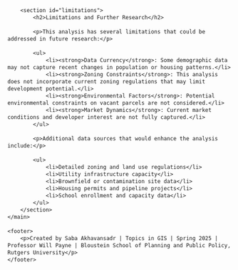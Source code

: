 <!DOCTYPE html>
<html lang="en">
<head>
    <meta charset="UTF-8">
    <meta name="viewport" content="width=device-width, initial-scale=1.0">
    <title>Comprehensive Affordable Housing Development Feasibility Analysis - Clifton, NJ</title>
    <script>
    // Remove unwanted hashtags from URL
    if (window.location.hash) {
        history.replaceState 
            ? window.history.replaceState(null, null, window.location.href.split('#')[0])
            : window.location.hash = '';
    }
    
    // Prevent automatic adding of hash to URL when clicking on headings
    document.addEventListener('DOMContentLoaded', function() {
        // Find all heading elements
        const headings = document.querySelectorAll('h1, h2, h3, h4, h5, h6');
        
        // For each heading
        headings.forEach(function(heading) {
            // Remove any existing links within the heading
            const links = heading.querySelectorAll('a');
            links.forEach(function(link) {
                // Replace the link with its inner content
                link.outerHTML = link.innerHTML;
            });
            
            // Prevent click events from adding hashtags
            heading.addEventListener('click', function(e) {
                e.preventDefault();
                return false;
            });
        });
    });
    </script>
    <style>
        /* Remove anchor links/clip icons from headings */
        .header-link, 
        h1 a, h2 a, h3 a, h4 a, h5 a, h6 a,
        h1 svg, h2 svg, h3 svg, h4 svg, h5 svg, h6 svg {
            display: none !important;
            visibility: hidden !important;
        }
        
        /* Main styles */
        * {
            box-sizing: border-box;
            margin: 0;
            padding: 0;
        }

        body {
            font-family: 'Segoe UI', Tahoma, Geneva, Verdana, sans-serif;
            line-height: 1.6;
            color: #333;
            max-width: 1200px;
            margin: 0 auto;
            padding: 20px;
            background-color: #f9f9f9;
        }
        
        .location-map {
            margin: 30px 0;
            text-align: center;
        }
        
        .location-map img {
            max-width: 70%;
            height: auto;
            margin: 0 auto;
            display: block;
            border: 1px solid #ddd;
            border-radius: 4px;
            box-shadow: 0 2px 4px rgba(0,0,0,0.1);
        }

        header {
            text-align: center;
            margin-bottom: 40px;
            padding: 30px 20px;
            background-color: #2c3e50;
            color: white;
            border-radius: 8px;
            box-shadow: 0 4px 6px rgba(0,0,0,0.1);
        }

        h1, h2, h3 {
            margin-bottom: 15px;
            color: #2c3e50;
        }

        header h1, header h2 {
            color: white;
        }

        section {
            margin-bottom: 40px;
            background-color: white;
            padding: 25px;
            border-radius: 8px;
            box-shadow: 0 2px 4px rgba(0,0,0,0.1);
        }

        .finding {
            margin-bottom: 30px;
        }

        img {
            max-width: 100%;
            height: auto;
            margin: 20px 0;
            border: 1px solid #ddd;
            border-radius: 4px;
            display: block;
        }

        table {
            width: 100%;
            border-collapse: collapse;
            margin: 20px 0;
            font-size: 0.9em;
        }

        table, th, td {
            border: 1px solid #ddd;
        }

        th, td {
            padding: 12px;
            text-align: left;
        }

        th {
            background-color: #f2f2f2;
            font-weight: bold;
        }

        tr:nth-child(even) {
            background-color: #f9f9f9;
        }

        footer {
            text-align: center;
            margin-top: 50px;
            padding: 20px;
            color: #777;
            border-top: 1px solid #ddd;
        }

        .highlight-box {
            background-color: #e8f4f8;
            padding: 15px;
            border-left: 4px solid #3498db;
            margin: 20px 0;
        }

        .conclusion-item {
            margin-bottom: 15px;
            padding-left: 20px;
            position: relative;
        }

        .conclusion-item:before {
            content: "•";
            position: absolute;
            left: 0;
            color: #3498db;
            font-weight: bold;
        }

        @media (max-width: 768px) {
            body {
                padding: 10px;
            }
            
            header, section {
                padding: 15px;
            }
            
            table {
                font-size: 0.8em;
            }
            
            th, td {
                padding: 8px;
            }
        }
    </style>
</head>
<body>
    <header>
        <h1>Affordable Housing Development Feasibility Analysis</h1>
        <h2>Clifton, New Jersey</h2>
    </header>
    
    <main>
        <section id="introduction">
            <h2>Introduction</h2>
            <p>This project analyzes the potential for affordable housing development in Clifton, New Jersey through GIS-based spatial analysis. Using demographic, economic, and land use data, this study identifies priority areas for affordable housing development based on socioeconomic need, transit accessibility, and vacant land availability.</p>
            
            <div class="location-map">
                <h3>Study Area: Clifton, New Jersey</h3>
                <img src="images/NJ_Clifton.jpg" alt="Map showing the location of Clifton in New Jersey">
            </div>
        </section>

        <section id="key-findings">
            <h2>Key Findings</h2>
            
            <div class="finding">
                <h3>Land Use Distribution and Tax Revenue</h3>
                <p>The analysis of Clifton's land use reveals that residential properties dominate the landscape, covering 52.57% of the city's total land area, while generating approximately $222 million in annual tax revenue.</p>
                <img src="images/Property Class.jpg" alt="Categorical Map of Clifton Parcels by Property Class">
                
                <table>
                    <thead>
                        <tr>
                            <th>Property Class</th>
                            <th>Property Type</th>
                            <th>Land Area (Acres)</th>
                            <th>Percentage of Total</th>
                            <th>Annual Tax Revenue</th>
                            <th>Avg Tax per Sq. Ft.</th>
                        </tr>
                    </thead>
                    <tbody>
                        <tr>
                            <td>1</td>
                            <td>Vacant Land</td>
                            <td>139.3</td>
                            <td>2.66%</td>
                            <td>$2,147,974.02</td>
                            <td>$0.35</td>
                        </tr>
                        <tr>
                            <td>15A</td>
                            <td>Public School Property</td>
                            <td>129.3</td>
                            <td>2.47%</td>
                            <td>$0</td>
                            <td>$0.00</td>
                        </tr>
                        <tr>
                            <td>15B</td>
                            <td>Other School Property</td>
                            <td>22.3</td>
                            <td>0.43%</td>
                            <td>$8,661.17</td>
                            <td>$0.01</td>
                        </tr>
                        <tr>
                            <td>15C</td>
                            <td>Public Property</td>
                            <td>315.3</td>
                            <td>6.01%</td>
                            <td>$19,467.84</td>
                            <td>$0.00</td>
                        </tr>
                        <tr>
                            <td>15D</td>
                            <td>Religious & Charitable Property</td>
                            <td>95.8</td>
                            <td>1.83%</td>
                            <td>$13,471.05</td>
                            <td>$0.00</td>
                        </tr>
                        <tr>
                            <td>15E</td>
                            <td>Cemeteries and Graveyards</td>
                            <td>189.9</td>
                            <td>3.62%</td>
                            <td>$0</td>
                            <td>$0.00</td>
                        </tr>
                        <tr>
                            <td>15F</td>
                            <td>Other Exempt properties</td>
                            <td>36.3</td>
                            <td>0.69%</td>
                            <td>$188,779.06</td>
                            <td>$0.12</td>
                        </tr>
                        <tr>
                            <td>2</td>
                            <td>Residential</td>
                            <td>2,755.9</td>
                            <td>52.57%</td>
                            <td>$222,104,426.30</td>
                            <td>$1.85</td>
                        </tr>
                        <tr>
                            <td>3A</td>
                            <td>Farms</td>
                            <td>14.4</td>
                            <td>0.28%</td>
                            <td>$17,295.09</td>
                            <td>$0.03</td>
                        </tr>
                        <tr>
                            <td>4A</td>
                            <td>Commercial</td>
                            <td>651.9</td>
                            <td>12.43%</td>
                            <td>$45,114,041.48</td>
                            <td>$1.59</td>
                        </tr>
                        <tr>
                            <td>4B</td>
                            <td>Industrial</td>
                            <td>668.0</td>
                            <td>12.74%</td>
                            <td>$31,322,155.54</td>
                            <td>$1.08</td>
                        </tr>
                        <tr>
                            <td>4C</td>
                            <td>Apartments</td>
                            <td>131.9</td>
                            <td>2.52%</td>
                            <td>$8,205,775.71</td>
                            <td>$1.43</td>
                        </tr>
                        <tr>
                            <td>5A</td>
                            <td>Class I Railroad Property</td>
                            <td>85.7</td>
                            <td>1.63%</td>
                            <td>$0</td>
                            <td>$0.00</td>
                        </tr>
                        <tr>
                            <td>5B</td>
                            <td>Class II Railroad Property</td>
                            <td>6.7</td>
                            <td>0.13%</td>
                            <td>$0</td>
                            <td>$0.00</td>
                        </tr>
                        <tr>
                            <td><strong>Total</strong></td>
                            <td></td>
                            <td><strong>5,242.7</strong></td>
                            <td><strong>100.0%</strong></td>
                            <td><strong>$309,142,047</strong></td>
                            <td></td>
                        </tr>
                    </tbody>
                </table>

                <div class="highlight-box">
                    <h4>Potential Additional Tax Revenue from Vacant Land Development:</h4>
                    <ul>
                        <li>If developed as Residential: $11,227,129.22</li>
                        <li>If developed as Commercial: $45,114,030.53</li>
                        <li>If developed as Industrial: $31,322,147.39</li>
                        <li>If developed as Apartments: $8,205,776.84</li>
                    </ul>
                </div>
            </div>
            
            <div class="finding">
                <h3>Socioeconomic and Housing Analysis</h3>
                <p>The following maps provide a comprehensive view of Clifton's socioeconomic patterns and housing characteristics, revealing important spatial relationships that inform affordable housing needs.</p>
                
                <style>
                    .map-grid {
                        display: grid;
                        grid-template-columns: 1fr 1fr;
                        grid-gap: 20px;
                        margin: 30px 0;
                    }
                    
                    .map-item {
                        display: flex;
                        flex-direction: column;
                    }
                    
                    .map-item img {
                        width: 100%;
                        height: auto;
                        object-fit: contain;
                    }
                    
                    .map-caption {
                        text-align: center;
                        font-weight: bold;
                        margin-top: 10px;
                    }
                    
                    @media (max-width: 768px) {
                        .map-grid {
                            grid-template-columns: 1fr;
                        }
                    }
                </style>
                
                <div class="map-grid">
                    <div class="map-item">
                        <img src="images/Race.jpg" alt="Racial and Ethnic Composition in Clifton, NJ">
                        <div class="map-caption">Racial and Ethnic Composition</div>
                    </div>
                    <div class="map-item">
                        <img src="images/Rent Burden.jpg" alt="Percent of Renter Households with Housing Cost Burden">
                        <div class="map-caption">Rent Burden Distribution</div>
                    </div>
                    <div class="map-item">
                        <img src="images/Income Distribution.jpg" alt="Income Distribution in Clifton, NJ">
                        <div class="map-caption">Income Distribution</div>
                    </div>
                    <div class="map-item">
                        <img src="images/Housing Occupancy.jpg" alt="Housing Occupancy and Vacancy Patterns">
                        <div class="map-caption">Housing Occupancy Patterns</div>
                    </div>
                    <div class="map-item" style="grid-column: span 2;">
                        <img src="images/Median Household Income.jpg" alt="Median Household Income in Clifton, NJ">
                        <div class="map-caption">Median Household Income</div>
                    </div>
                </div>
                
                <p>The maps reveal several key patterns:</p>
                <ul>
                    <li><strong>Housing Occupancy Patterns:</strong> Owner-occupied units (shown in teal) dominate the western portions of the city, while renter-occupied units (shown in peach) are concentrated in the eastern and central areas.</li>
                    <li><strong>Income Distribution:</strong> Significant income disparities exist across Clifton, with median household incomes ranging from over $119,300 in the western neighborhoods to less than $37,800 in the northeastern section.</li>
                    <li><strong>Housing Cost Burden:</strong> A substantial proportion of Clifton's renters experience housing cost burden, with several census tracts showing that over 66% of renter households spend 30% or more of their income on housing costs.</li>
                    <li><strong>Racial and Ethnic Patterns:</strong> Clifton's eastern neighborhoods show higher concentrations of Hispanic or Latino populations, correlating with areas of higher housing cost burden.</li>
                </ul>
            </div>
        </section>

        <section id="vacant-land-analysis">
            <h2>Vacant Land Analysis</h2>

            <div class="finding">
                <h3>Spatial Distribution of Vacant Parcels</h3>
                <p>Vacant parcels in Clifton are not randomly distributed but show distinct clustering patterns along major transportation corridors and in areas with lower land values. The choropleth map below shows the land value per square foot across Clifton, with vacant parcels highlighted in magenta.</p>
                <img src="images/Land Value.jpg" alt="Choropleth Map of Clifton Parcels by Land Value per Sq. Ft">
            </div>

            <div class="finding">
                <h3>Transit Accessibility</h3>
                <p>The analysis of transit accessibility was conducted using ESRI's Network Analyst tool to evaluate pedestrian connectivity to public transportation. Service areas were calculated to precisely delineate zones within a 0.25-mile walking distance of bus stops and a 1.0-mile walking distance of train stations, accounting for the actual street network rather than simple Euclidean distance. This methodology provides a more accurate representation of transit accessibility that reflects real-world pedestrian movement patterns.</p>
                <img src="images/Transit_Accessibility.jpg" alt="Map of Clifton Vacant Parcels by Transit Accessibility">
                
                <h3>Spatial Clustering of Public Transit</h3>
                <p>To further understand the spatial distribution of public transit in Clifton, Optimized Hot Spot Analysis was performed. This geostatistical method identifies statistically significant spatial clusters of high values (hot spots) and low values (cold spots) using the Getis-Ord Gi* statistic. The analysis reveals three distinct hot spot clusters of transit service concentration within Clifton, with the most intense clustering (99% confidence) appearing in the northeastern section of the city. These high-confidence hot spots represent areas where transit accessibility is significantly higher than would be expected by random chance, indicating strategic opportunities for transit-oriented affordable housing development.</p>
                <img src="images/Clifton OHSA.jpg" alt="Spatial Clustering of Public Transit Concentration in Clifton">
                
                <p>The hot spot analysis reinforces the transit accessibility findings by quantitatively identifying areas where multiple transit routes converge, creating nodes of exceptional connectivity. The northeastern cluster, in particular, corresponds with areas of higher housing need scores, creating an ideal intersection of transit access and affordable housing demand. These statistically significant clusters should be prioritized when considering locations for transit-oriented affordable housing development.</p>
            </div>
        </section>

        <section id="need-score">
            <h2>Affordable Housing Development Opportunities</h2>

            <div class="finding">
                <h3>Need Score Methodology</h3>
                <p>To identify priority areas for affordable housing development, a composite "Need Score" was created by normalizing and combining four key indicators:</p>
                
                <ol>
                    <li><strong>Rent Burden</strong>: Percentage of renter households spending 30% or more of income on rent</li>
                    <li><strong>Owner Burden</strong>: Percentage of owner households spending 30% or more on housing costs</li>
                    <li><strong>Low-Income Population</strong>: Percentage of households with annual income below $75,000</li>
                    <li><strong>Demographic Composition</strong>: Percentage of people of color</li>
                </ol>
                
                <p>Each indicator was normalized using min-max scaling to create a 0-1 scale:</p>
                <pre>Normalized_Value = (Raw_Value - Minimum_Value) / (Maximum_Value - Minimum_Value)</pre>
                
                <p>The Need Score was calculated as the average of the four normalized indicators:</p>
                <pre>Need_Score = (Norm_RentBurden + Norm_OwnerBurden + Norm_LowIncome + Norm_POC) / 4</pre>
            </div>

            <div class="finding">
                <h3>Priority Areas for Development</h3>
                <p>The combined analysis of Need Score and vacant parcel distribution identifies several high-priority areas for affordable housing development, particularly in the eastern and central portions of Clifton. In our site selection methodology, we prioritized municipally-owned vacant parcels to streamline development by avoiding potential condemnation proceedings and associated legal complexities. The analysis identified only two municipal vacant parcels within the study area.</p>
                
                <img src="images/Vacant_Parcels_Need_Score.jpg" alt="Target Areas for Affordable Housing Development">
            </div>

            <div class="finding">
                <h3>Where to Build Next? Multi-Criteria Evaluation of Housing Development</h3>
                <p>By overlaying transit accessibility with municipal vacant parcels and Need Score, the analysis identifies specific opportunities for transit-oriented affordable housing development. The parcel located in the north-central region emerging as the optimal development site, based on multiple criteria:</p>
    
                <ul>
                    <li>Strategic location within a census tract exhibiting high affordable housing need scores</li>
                    <li>Exceptional transit connectivity with proximity to multiple bus stops, enhancing accessibility for transit-dependent residents</li>
                    <li>Potential for integration with existing community infrastructure and services</li>
                </ul>
                
                <img src="images/Transit_Oriented.jpg" alt="Identifying Transit-Oriented Affordable Housing Opportunities">
            </div>
        </section>


<section id="vacant-site-analysis">
    <h2>Historical Analysis of Clifton Railroad Corporation Site (1995-2024)</h2>
    
    <div class="finding">
        <h3>Introduction</h3>
        <p>This analysis examines the historical transformation of the Clifton Railroad Corporation site in Clifton, New Jersey, through a chronological study of satellite imagery spanning nearly three decades. The site, encompassing 3.076 acres of land, represents a significant opportunity for affordable housing development due to its location, moderate size, and evolving usage patterns over time.</p>
    </div>

    <div class="finding">
        <h3>Past: Active Industrial Operations (1995)</h3>
        <img src="images/site-1995.jpg" alt="Clifton Railroad Corporation site in 1995" class="full-width-image">
        <p>The 1995 black and white satellite image reveals an actively functioning industrial site characteristic of mid-to-late 20th century rail operations in northern New Jersey. Key features visible in this earliest image include:</p>
        
        <ul>
            <li>Multiple large warehouse structures with distinctive long, rectangular footprints</li>
            <li>Extensive paved areas used for vehicle and material storage</li>
            <li>Clear signs of industrial activity throughout the property</li>
            <li>A well-defined operational footprint extending across the full parcel</li>
            <li>Adjacent residential neighborhoods with clear boundaries from the industrial zone</li>
        </ul>
        
        <p>During this period, Clifton's industrial corridor, which includes this site, played an important role in the regional economy. The railroad infrastructure facilitated the movement of goods and materials, supporting manufacturing and distribution activities throughout Passaic County.</p>
    </div>
    
    <div class="finding">
        <h3>Transition Period: Early Signs of Change (2010)</h3>
        <img src="images/site-2010.jpg" alt="Clifton Railroad Corporation site in 2010" class="full-width-image">
        <p>By 2010, the color satellite imagery shows notable changes to the site, marking the beginning of a transition in its usage patterns:</p>
        
        <ul>
            <li>Warehouse structures remain intact, maintaining their original configuration</li>
            <li>More clearly defined storage areas and vehicle parking zones</li>
            <li>Some sections show reduced activity compared to the 1995 image</li>
            <li>Surrounding residential areas remain stable with little apparent change</li>
            <li>Increased vegetation visible along the site periphery</li>
        </ul>
        
        <p>This transition period coincides with broader economic shifts affecting industrial properties throughout northern New Jersey. While the site maintained operational functionality, the imagery suggests a less intensive use of certain areas compared to the earlier period.</p>
    </div>
    
    <div class="finding">
        <h3>Recent Past: Declining Industrial Activity (2020)</h3>
        <img src="images/site-2020.jpg" alt="Clifton Railroad Corporation site in 2020" class="full-width-image">
        <p>The 2020 satellite image demonstrates more pronounced changes to the site's usage:</p>
        
        <ul>
            <li>Continued operation of the main warehouse structures</li>
            <li>Significantly fewer vehicles and containers visible on the property</li>
            <li>Larger portions of the site appear underutilized</li>
            <li>Some areas showing apparent disuse or reduced maintenance</li>
            <li>Greater vegetation encroachment in peripheral areas</li>
            <li>Unchanged residential context surrounding the site</li>
        </ul>
        
        <p>This period reflects the continued decline in traditional industrial activities that has affected many similar properties in the region. While the site maintains some operational aspects, the imagery indicates substantial portions no longer support intensive industrial use.</p>
    </div>
    
    <div class="finding">
        <h3>Present Conditions: Underutilization and Opportunity (2024)</h3>
        <img src="images/site-2024.jpg" alt="Clifton Railroad Corporation site in 2024" class="full-width-image">
        <p>The most recent imagery from 2024 shows further evolution of the site:</p>
        
        <ul>
            <li>Warehouse structures still present but with visible signs of reduced activity</li>
            <li>Substantially decreased vehicle and material storage</li>
            <li>Large sections appear vacant or minimally utilized</li>
            <li>Maintained access to transportation infrastructure</li>
            <li>Stable surrounding residential context</li>
            <li>Continued integration with the urban fabric of Clifton</li>
        </ul>
        
        <p>The current state of the property reflects both the challenges and opportunities facing former industrial sites in urban New Jersey. While active operations have diminished, the site retains valuable characteristics including its size, location, and existing infrastructure.</p>
    </div>
    
    <div class="finding">
        <h3>Future Potential: Transit-Oriented Affordable Housing</h3>
        <p>Based on the observed transformation over nearly three decades, this site presents compelling opportunities for redevelopment, particularly for affordable housing. Key factors supporting this potential include:</p>
        
        <div class="potential-factors">
            <div class="factor-card">
                <h4>Strategic Location</h4>
                <ul>
                    <li>Positioned between established residential neighborhoods</li>
                    <li>Proximity to commercial corridors along major roadways</li>
                    <li>Access to transportation infrastructure</li>
                    <li>Integration with the existing urban fabric</li>
                </ul>
            </div>
            
            <div class="factor-card">
                <h4>Transit Accessibility</h4>
                <ul>
                    <li>Multiple NJ Transit bus routes serve the surrounding area</li>
                    <li>Connectivity to regional transportation networks</li>
                    <li>Potential for transit-oriented development</li>
                </ul>
            </div>
            
            <div class="factor-card">
                <h4>Development Potential</h4>
                <ul>
                    <li>Moderate site size of 3.076 acres - ideal for a compact, efficient housing development</li>
                    <li>Sufficient area to accommodate 90-150 affordable housing units (depending on density, design, and parking requirements)</li>
                    <li>Existing infrastructure including utilities and access points</li>
                    <li>Relatively flat topography suitable for construction</li>
                    <li>Potential for cohesive, single-phase development given the manageable site size</li>
                </ul>
            </div>
            
            <div class="factor-card">
                <h4>Community Integration</h4>
                <ul>
                    <li>Natural extension of surrounding residential zones</li>
                    <li>Opportunity to enhance neighborhood connectivity</li>
                    <li>Potential to add community amenities lacking in the area</li>
                </ul>
            </div>
        </div>
    </div>
    
    <div class="finding">
        <h3>Implementation Considerations</h3>
        <p>While the site offers significant potential, several important factors would need addressing in any redevelopment planning:</p>
        
        <div class="implementation-considerations">
            <div class="consideration">
                <h4>1. Environmental Assessment</h4>
                <ul>
                    <li>Former industrial sites typically require environmental study</li>
                    <li>Potential remediation needs based on historical rail usage</li>
                    <li>Opportunity for brownfield redevelopment funding</li>
                </ul>
            </div>
            
            <div class="consideration">
                <h4>2. Community Engagement</h4>
                <ul>
                    <li>Involvement of surrounding neighborhoods in planning process</li>
                    <li>Assessment of local housing needs and preferences</li>
                    <li>Integration with existing community character</li>
                </ul>
            </div>
            
            <div class="consideration">
                <h4>3. Infrastructure Capacity</h4>
                <ul>
                    <li>Evaluation of utility systems to support residential conversion</li>
                    <li>Transportation impact analysis</li>
                    <li>Stormwater management assessment</li>
                </ul>
            </div>
            
            <div class="consideration">
                <h4>4. Development Efficiency</h4>
                <ul>
                    <li>At 3.076 acres, the site is an optimal size for a single-phase affordable housing project</li>
                    <li>Small enough to be financially manageable for municipal or non-profit developers</li>
                    <li>Large enough to achieve economies of scale in construction</li>
                    <li>Suitable for comprehensive rather than phased development</li>
                    <li>Potential for quicker implementation timeline compared to larger properties</li>
                </ul>
            </div>
        </div>
    </div>
    
    <div class="finding">
        <h3>Conclusion</h3>
        <div class="conclusion-box">
            <p>The Clifton Railroad Corporation site illustrates the evolution of industrial properties in northern New Jersey over recent decades. From active industrial operations in 1995 to the current underutilized state in 2024, the changes visible in satellite imagery reflect broader economic transitions affecting similar properties throughout the region.</p>
            <p>The site now presents a significant opportunity for affordable housing development that could leverage existing infrastructure and transit accessibility while addressing community needs. At 3.076 acres, it offers an ideal scale for an efficient affordable housing project - large enough to make a meaningful impact on housing availability but small enough to be financially feasible for municipal or non-profit developers. Through thoughtful planning that respects both the site's industrial heritage and its urban context, this compact property could transform from an underutilized industrial remnant to a vibrant residential community serving Clifton's future.</p>
        </div>
    </div>
</section>

<style>
    /* Styles for the vacant site analysis section */
    #vacant-site-analysis {
        margin: 40px 0;
        padding: 20px;
        background-color: white;
        border-radius: 8px;
        box-shadow: 0 2px 4px rgba(0,0,0,0.1);
    }
    
    #vacant-site-analysis h2 {
        color: #2c3e50;
        margin-bottom: 30px;
        border-bottom: 2px solid #f5f5f5;
        padding-bottom: 10px;
    }
    
    #vacant-site-analysis h3 {
        color: #2c3e50;
        margin: 25px 0 15px 0;
    }
    
    #vacant-site-analysis h4 {
        color: #3498db;
        margin: 15px 0 10px 0;
    }
    
    .finding {
        margin-bottom: 30px;
    }
    
    .full-width-image {
        width: 100%;
        height: auto;
        margin: 15px 0;
        border: 1px solid #ddd;
        border-radius: 4px;
    }
    
    .potential-factors {
        display: grid;
        grid-template-columns: repeat(2, 1fr);
        grid-gap: 20px;
        margin: 20px 0;
    }
    
    .factor-card {
        background-color: #f5f5f5;
        border-left: 4px solid #3498db;
        padding: 15px;
        border-radius: 0 4px 4px 0;
    }
    
    .implementation-considerations {
        display: grid;
        grid-template-columns: repeat(2, 1fr);
        grid-gap: 20px;
        margin: 20px 0;
    }
    
    .consideration {
        background-color: #f5f5f5;
        border-left: 4px solid #cc2e80;
        padding: 15px;
        border-radius: 0 4px 4px 0;
    }
    
    .conclusion-box {
        background-color: #e8f4f8;
        padding: 20px;
        border-left: 4px solid #3498db;
        border-radius: 0 4px 4px 0;
    }
    
    ul {
        padding-left: 20px;
        margin-bottom: 15px;
    }
    
    li {
        margin-bottom: 5px;
    }
    
    @media (max-width: 768px) {
        .potential-factors,
        .implementation-considerations {
            grid-template-columns: 1fr;
        }
    }
</style>

<section id="financial-analysis">
        <h2>Financial Feasibility Analysis</h2>
        
        <div class="finding">
            <h3>Development Overview</h3>
            <p>Based on the site analysis of the 3.076-acre Clifton Railroad Corporation property, this financial feasibility study models a 120-unit mixed-income affordable housing development. The project leverages Low-Income Housing Tax Credits (LIHTC) and multiple funding sources to create housing affordable to residents earning 30-60% of Area Median Income (AMI).</p>
            
            <!-- Key Metrics Dashboard -->
            <div class="metrics-dashboard">
                <div class="metric-card">
                    <div class="metric-icon">🏗️</div>
                    <h4>Total Development Cost</h4>
                    <span class="metric-value">$36.8M</span>
                    <span class="metric-detail">$306,638 per unit • $329.72 per sq ft</span>
                </div>

                <div class="metric-card">
                    <div class="metric-icon">💰</div>
                    <h4>Net Operating Income</h4>
                    <span class="metric-value">$1.09M</span>
                    <span class="metric-detail">63.3% of revenue • $760 per unit/month</span>
                </div>

                <div class="metric-card">
                    <div class="metric-icon">📊</div>
                    <h4>Debt Coverage Ratio</h4>
                    <span class="metric-value">1.57</span>
                    <span class="metric-detail">Above 1.20 requirement • Strong coverage</span>
                </div>

                <div class="metric-card">
                    <div class="metric-icon">🌟</div>
                    <h4>Economic Impact</h4>
                    <span class="metric-value">$1.86M</span>
                    <span class="metric-detail">Annual local impact • 195 permanent jobs</span>
                </div>
            </div>
        </div>

        <!-- Tabbed Financial Analysis -->
        <div class="financial-tabs">
            <nav class="tab-nav">
                <button class="tab-button active" onclick="showTab('development-costs')">Development Costs</button>
                <button class="tab-button" onclick="showTab('funding-sources')">Funding Sources</button>
                <button class="tab-button" onclick="showTab('unit-mix')">Unit Mix</button>
                <button class="tab-button" onclick="showTab('proforma-15yr')">15-Year Proforma</button>
                <button class="tab-button" onclick="showTab('economic-impact')">Economic Impact</button>
                <button class="tab-button" onclick="showTab('risk-analysis')">Risk Analysis</button>
            </nav>
            
            <div class="tab-content">
                <!-- Development Costs Tab -->
                <div id="development-costs" class="tab-panel active">
                    <h3>Development Cost Analysis</h3>
                    <table class="financial-table">
                        <thead>
                            <tr>
                                <th>Cost Category</th>
                                <th>Unit Cost/sq ft</th>
                                <th>Quantity</th>
                                <th>Total Cost</th>
                                <th>% of Total</th>
                            </tr>
                        </thead>
                        <tbody>
                            <tr>
                                <td><strong>Land Acquisition</strong></td>
                                <td>$15</td>
                                <td>133,990 sq ft</td>
                                <td class="currency">$2,009,850</td>
                                <td class="percentage">5.46%</td>
                            </tr>
                            <tr>
                                <td><strong>Site Preparation & Remediation</strong></td>
                                <td>$25</td>
                                <td>133,990 sq ft</td>
                                <td class="currency">$3,349,750</td>
                                <td class="percentage">9.10%</td>
                            </tr>
                            <tr>
                                <td><strong>Hard Costs</strong></td>
                                <td></td>
                                <td></td>
                                <td class="currency"></td>
                                <td class="percentage"></td>
                            </tr>
                            <tr>
                                <td style="padding-left: 20px;">1BR Units (42 × 750 sq ft)</td>
                                <td>$210</td>
                                <td>31,500 sq ft</td>
                                <td class="currency">$6,615,000</td>
                                <td class="percentage">17.98%</td>
                            </tr>
                            <tr>
                                <td style="padding-left: 20px;">2BR Units (48 × 950 sq ft)</td>
                                <td>$200</td>
                                <td>45,600 sq ft</td>
                                <td class="currency">$9,120,000</td>
                                <td class="percentage">24.78%</td>
                            </tr>
                            <tr>
                                <td style="padding-left: 20px;">3BR Units (30 × 1,150 sq ft)</td>
                                <td>$190</td>
                                <td>34,500 sq ft</td>
                                <td class="currency">$6,555,000</td>
                                <td class="percentage">17.81%</td>
                            </tr>
                            <tr class="subtotal-row">
                                <td><strong>Hard Costs Subtotal</strong></td>
                                <td></td>
                                <td>111,600 sq ft</td>
                                <td class="currency">$22,480,000</td>
                                <td class="percentage">61.09%</td>
                            </tr>
                              <tr>
                                <td><strong>Soft Costs</strong></td>
                                <td></td>
                                <td></td>
                                <td class="currency"></td>
                                <td class="percentage"></td>
                            </tr>
                            <tr>
                                <td style="padding-left: 20px;">Architecture & Engineering</td>
                                <td>8% of hard costs</td>
                                <td></td>
                                <td class="currency">$1,798,400</td>
                                <td class="percentage">4.89%</td>
                            </tr>
                            <tr>
                                <td style="padding-left: 20px;">Legal & Professional</td>
                                <td>2% of hard costs</td>
                                <td></td>
                                <td class="currency">$449,600</td>
                                <td class="percentage">1.22%</td>
                            </tr>
                            <tr>
                                <td style="padding-left: 20px;">Developer Fee</td>
                                <td>15% of hard costs</td>
                                <td></td>
                                <td class="currency">$3,372,000</td>
                                <td class="percentage">9.16%</td>
                            </tr>
                            <tr>
                                <td style="padding-left: 20px;">Construction Financing</td>
                                <td>3% of Total Cost</td>
                                <td></td>
                                <td class="currency">$1,912,906</td>
                                <td class="percentage">5.20%</td>
                            </tr>
                            <tr>
                                <td style="padding-left: 20px;">Permits & Impact Fees</td>
                                <td>$2,500 / Unit</td>
                                <td>120 Units</td>
                                <td class="currency">$300,000</td>
                                <td class="percentage">0.82%</td>
                            </tr>
                             <tr>
                                <td style="padding-left: 20px;">Contingency</td>
                                <td>5% of Hard Costs</td>
                                <td></td>
                                <td class="currency">$1,124,000</td>
                                <td class="percentage">3.05%</td>
                            </tr>
                             <tr class="subtotal-row">
                                <td><strong>Soft Costs Subtotal</strong></td>
                                <td></td>
                                <td></td>
                                <td class="currency">$8,956,906</td>
                                <td class="percentage">24.34%</td>
                            </tr>
                            <tr class="total-row">
                                <td><strong>TOTAL DEVELOPMENT COST</strong></td>
                                <td></td>
                                <td>120 units</td>
                                <td class="currency">$36,796,506</td>
                                <td class="percentage">100.00%</td>
                            </tr>
                        </tbody>
                    </table>
                </div>

                <!-- Funding Sources Tab -->
                <div id="funding-sources" class="tab-panel">
                    <h3>Capital Stack & Funding Sources</h3>
                    <table class="financial-table">
                        <thead>
                            <tr>
                                <th>Funding Source</th>
                                <th>Amount</th>
                                <th>% of Total</th>
                                <th>Terms</th>
                                <th>Notes</th>
                            </tr>
                        </thead>
                        <tbody>
                            <tr class="highlight-row">
                                <td><strong>Low-Income Housing Tax Credits (LIHTC)</strong></td>
                                <td class="currency">$16,560,000</td>
                                <td class="percentage">45.00%</td>
                                <td>9% credits syndicated to equity investors, 30-year compliance</td>
                                <td>Primary equity source</td>
                            </tr>
                            <tr>
                                <td>Construction-to-Permanent Loan</td>
                                <td class="currency">$9,200,000</td>
                                <td class="percentage">25.00%</td>
                                <td>6.5% interest, 30-year amortization</td>
                                <td>Bank financing (Subject to NOI and DSCR sizing)</td>
                            </tr>
                            <tr>
                                <td>New Jersey Housing Trust Fund</td>
                                <td class="currency">$3,680,000</td>
                                <td class="percentage">10.00%</td>
                                <td>0% interest, 30-year term</td>
                                <td>Gap financing</td>
                            </tr>
                            <tr>
                                <td>HOME Investment Partnerships</td>
                                <td class="currency">$2,940,000</td>
                                <td class="percentage">7.99%</td>
                                <td>0% interest, deferred payment</td>
                                <td>Federal subsidy</td>
                            </tr>
                            <tr>
                                <td>Deferred Developer Fee (DDF)</td>
                                <td class="currency">$2,946,506</td>
                                <td class="percentage">8.01%</td>
                                <td>Equity contribution</td>
                                <td>Repaid from project cash flow over time</td>
                            </tr>
                            <tr>
                                <td>Developer Equity</td>
                                <td class="currency">$1,470,000</td>
                                <td class="percentage">3.99%</td>
                                <td>Equity contribution</td>
                                <td>Developer investment</td>
                            </tr>
                            <tr class="total-row">
                                <td><strong>TOTAL FUNDING</strong></td>
                                <td class="currency"><strong>$36,796,506</strong></td>
                                <td class="percentage"><strong>100.00%</strong></td>
                                <td></td>
                                <td></td>
                            </tr>
                        </tbody>
                    </table>
                    
                    <div class="highlight-box">
                        <h4>Financing Strategy</h4>
                        <p>The capital stack leverages multiple public funding sources to minimize debt service and maintain long-term affordability. LIHTC equity provides nearly half of total funding, while soft loans from state and federal programs reduce interest burden.</p>
                    </div>
                </div>

                <!-- Unit Mix Tab -->
                <div id="unit-mix" class="tab-panel">
                    <h3>Unit Mix & Affordability Structure</h3>
                    
                    <div class="metric-grid">
                        <div class="metric-box">
                            <h4>Total Units</h4>
                            <div class="value">120</div>
                        </div>
                        <div class="metric-box">
                            <h4>Total Sq Ft</h4>
                            <div class="value">111,600</div>
                        </div>
                        <div class="metric-box">
                            <h4>Annual Rent Revenue</h4>
                            <div class="value">$1.82M</div>
                        </div>
                        <div class="metric-box">
                            <h4>Average Rent</h4>
                            <div class="value">$1,264</div>
                        </div>
                    </div>
                    
                    <table class="financial-table">
                        <thead>
                            <tr>
                                <th>Unit Type</th>
                                <th>Count</th>
                                <th>Sq Ft</th>
                                <th>AMI Level</th>
                                <th>Max Income</th>
                                <th>Max Rent</th>
                                <th>Annual Revenue</th>
                            </tr>
                        </thead>
                        <tbody>
                            <tr class="highlight-row">
                                <td><strong>1BR Units</strong></td>
                                <td><strong>42</strong></td>
                                <td>750</td>
                                <td></td>
                                <td></td>
                                <td></td>
                                <td class="currency"><strong>$546,552</strong></td>
                            </tr>
                            <tr>
                                <td style="padding-left: 20px;">30% AMI</td>
                                <td>14</td>
                                <td>750</td>
                                <td>30%</td>
                                <td>$28,800</td>
                                <td>$720</td>
                                <td class="currency">$120,960</td>
                            </tr>
                            <tr>
                                <td style="padding-left: 20px;">40% AMI</td>
                                <td>10</td>
                                <td>750</td>
                                <td>40%</td>
                                <td>$38,400</td>
                                <td>$1,028</td>
                                <td class="currency">$123,360</td>
                            </tr>
                            <tr>
                                <td style="padding-left: 20px;">50% AMI</td>
                                <td>10</td>
                                <td>750</td>
                                <td>50%</td>
                                <td>$48,000</td>
                                <td>$1,285</td>
                                <td class="currency">$154,200</td>
                            </tr>
                            <tr>
                                <td style="padding-left: 20px;">60% AMI</td>
                                <td>8</td>
                                <td>750</td>
                                <td>60%</td>
                                <td>$57,600</td>
                                <td>$1,542</td>
                                <td class="currency">$148,032</td>
                            </tr>
                            <tr class="highlight-row">
                                <td><strong>2BR Units</strong></td>
                                <td><strong>48</strong></td>
                                <td>950</td>
                                <td></td>
                                <td></td>
                                <td></td>
                                <td class="currency"><strong>$742,872</strong></td>
                            </tr>
                            <tr>
                                <td style="padding-left: 20px;">30% AMI</td>
                                <td>16</td>
                                <td>950</td>
                                <td>30%</td>
                                <td>$32,910</td>
                                <td>$823</td>
                                <td class="currency">$158,016</td>
                            </tr>
                            <tr>
                                <td style="padding-left: 20px;">40% AMI</td>
                                <td>12</td>
                                <td>950</td>
                                <td>40%</td>
                                <td>$43,880</td>
                                <td>$1,234</td>
                                <td class="currency">$177,696</td>
                            </tr>
                            <tr>
                                <td style="padding-left: 20px;">50% AMI</td>
                                <td>10</td>
                                <td>950</td>
                                <td>50%</td>
                                <td>$54,850</td>
                                <td>$1,542</td>
                                <td class="currency">$185,040</td>
                            </tr>
                            <tr>
                                <td style="padding-left: 20px;">60% AMI</td>
                                <td>10</td>
                                <td>950</td>
                                <td>60%</td>
                                <td>$65,820</td>
                                <td>$1,851</td>
                                <td class="currency">$222,120</td>
                            </tr>
                            <tr class="highlight-row">
                                <td><strong>3BR Units</strong></td>
                                <td><strong>30</strong></td>
                                <td>1,150</td>
                                <td></td>
                                <td></td>
                                <td></td>
                                <td class="currency"><strong>$530,328</strong></td>
                            </tr>
                            <tr>
                                <td style="padding-left: 20px;">30% AMI</td>
                                <td>10</td>
                                <td>1,150</td>
                                <td>30%</td>
                                <td>$37,020</td>
                                <td>$926</td>
                                <td class="currency">$111,120</td>
                            </tr>
                            <tr>
                                <td style="padding-left: 20px;">40% AMI</td>
                                <td>8</td>
                                <td>1,150</td>
                                <td>40%</td>
                                <td>$49,360</td>
                                <td>$1,426</td>
                                <td class="currency">$136,896</td>
                            </tr>
                            <tr>
                                <td style="padding-left: 20px;">50% AMI</td>
                                <td>6</td>
                                <td>1,150</td>
                                <td>50%</td>
                                <td>$61,700</td>
                                <td>$1,782</td>
                                <td class="currency">$128,304</td>
                            </tr>
                            <tr>
                                <td style="padding-left: 20px;">60% AMI</td>
                                <td>6</td>
                                <td>1,150</td>
                                <td>60%</td>
                                <td>$74,040</td>
                                <td>$2,139</td>
                                <td class="currency">$154,008</td>
                            </tr>
                            <tr class="total-row">
                                <td><strong>TOTAL PROJECT</strong></td>
                                <td><strong>120</strong></td>
                                <td><strong>111,600</strong></td>
                                <td></td>
                                <td></td>
                                <td></td>
                                <td class="currency"><strong>$1,819,752</strong></td>
                            </tr>
                        </tbody>
                    </table>
                    
                    <div class="highlight-box">
                        <h4>Affordability Distribution</h4>
                        <ul>
                            <li><strong>30% AMI Units:</strong> 40 units (33.3%) - Extremely low income households</li>
                            <li><strong>40% AMI Units:</strong> 30 units (25.0%) - Very low income households</li>
                            <li><strong>50% AMI Units:</strong> 26 units (21.7%) - Low income households</li>
                            <li><strong>60% AMI Units:</strong> 24 units (20.0%) - Moderate income households</li>
                        </ul>
                        <p><strong>100% of units</strong> serve households earning 60% or less of Area Median Income, ensuring deep affordability and LIHTC compliance.</p>
                    </div>
                </div>

                <!-- 15-Year Proforma Tab -->
                <div id="proforma-15yr" class="tab-panel">
                    <h3>15-Year Financial Proforma</h3>
                    
                    <div class="proforma-assumptions">
                        <h4>Key Assumptions</h4>
                        <div class="assumptions-grid">
                            <div class="assumption-box">
                                <strong>Annual Rent Growth:</strong> <span id="rentGrowthDisplay">2.0%</span>
                            </div>
                            <div class="assumption-box">
                                <strong>Operating Expense Growth:</strong> <span id="expenseGrowthDisplay">3.0%</span>
                            </div>
                            <div class="assumption-box">
                                <strong>Vacancy Rate:</strong> <span id="vacancyRateDisplay">5.0%</span>
                            </div>
                            <div class="assumption-box">
                                <strong>Interest Rate:</strong> <span id="interestRateDisplay">6.5%</span>
                            </div>
                        </div>
                    </div>

                    <div class="proforma-controls">
                        <h4>Adjust Assumptions</h4>
                        <div class="control-group">
                            <label>Rent Growth (%):</label>
                            <input type="number" id="rentGrowth" value="2.0" step="0.1" min="0" max="10" onchange="updateProforma()">
                        </div>
                        <div class="control-group">
                            <label>Expense Growth (%):</label>
                            <input type="number" id="expenseGrowth" value="3.0" step="0.1" min="0" max="10" onchange="updateProforma()">
                        </div>
                        <div class="control-group">
                            <label>Vacancy Rate (%):</label>
                            <input type="number" id="vacancyRate" value="5.0" step="0.1" min="0" max="20" onchange="updateProforma()">
                        </div>
                        <div class="control-group">
                            <label>Interest Rate (%):</label>
                            <input type="number" id="interestRate" value="6.5" step="0.1" min="3" max="12" onchange="updateProforma()">
                        </div>
                    </div>

                    <div class="proforma-table-container">
                        <table class="financial-table" id="proformaTable">
                            <!-- Table will be generated by JavaScript -->
                        </table>
                    </div>

                    <div class="proforma-summary" id="proformaSummary">
                        <!-- Summary metrics will be generated by JavaScript -->
                    </div>
                </div>

                <!-- Economic Impact Tab -->
                <div id="economic-impact" class="tab-panel">
                    <h3>Economic Impact Assessment</h3>
                    <table class="financial-table">
                        <thead>
                            <tr>
                                <th>Impact Category</th>
                                <th>Annual Value</th>
                                <th>One-Time Value</th>
                                <th>Description</th>
                            </tr>
                        </thead>
                        <tbody>
                            <tr>
                                <td>Property Tax Revenue</td>
                                <td class="currency">$114,280</td>
                                <td></td>
                                <td>6.28% PILOT rate under Long-Term Tax Exemption</td>
                            </tr>
                            <tr>
                                <td>Construction Jobs</td>
                                <td></td>
                                <td class="currency">$22,777,000</td>
                                <td>195 jobs × $32.09/hour × 2,080 hours × 1.75 years</td>
                            </tr>
                            <tr>
                                <td>Permanent Jobs</td>
                                <td class="currency">$195,000</td>
                                <td></td>
                                <td>Property management, maintenance (3 FTE)</td>
                            </tr>
                            <tr>
                                <td>Local Spending Multiplier</td>
                                <td class="currency">$1,555,200</td>
                                <td></td>
                                <td>120 households × $1,080/month spending</td>
                            </tr>
                            <tr>
                                <td>School Impact Fee</td>
                                <td></td>
                                <td class="currency">$180,000</td>
                                <td>$1,500 per unit school impact fee</td>
                            </tr>
                            <tr class="total-row">
                                <td><strong>TOTAL IMPACT</strong></td>
                                <td class="currency">$1,864,480</td>
                                <td class="currency">$22,957,000</td>
                                <td></td>
                            </tr>
                        </tbody>
                    </table>
                    
                    <div class="highlight-box">
                        <h4>Community Benefits</h4>
                        <ul>
                            <li><strong>$45,000 annual property tax savings</strong> through PILOT agreement vs. full taxation</li>
                            <li><strong>110 direct construction jobs</strong> and $11.5 million in construction wages</li>
                            <li><strong>Affordable housing for 120 families</strong> earning 30-60% of Area Median Income</li>
                        </ul>
                    </div>
                </div>

                <!-- Risk Analysis Tab -->
                <div id="risk-analysis" class="tab-panel">
                    <h3>Risk Analysis and Sensitivity Testing</h3>
                    
                    <h4>Break-Even Analysis</h4>
                    <table class="financial-table">
                        <thead>
                            <tr>
                                <th>Metric</th>
                                <th>Break-Even Point</th>
                                <th>Current Performance</th>
                                <th>Safety Margin</th>
                            </tr>
                        </thead>
                        <tbody>
                            <tr>
                                <td>Occupancy Rate</td>
                                <td>73.21%</td>
                                <td>95%</td>
                                <td class="currency">21.79%</td>
                            </tr>
                            <tr>
                                <td>Average Rent</td>
                                <td>$974</td>
                                <td>$1,264</td>
                                <td class="currency">$290</td>
                            </tr>
                            <tr>
                                <td>Operating Expense Ratio</td>
                                <td>59.6%</td>
                                <td>36.70%</td>
                                <td class="currency">22.94%</td>
                            </tr>
                        </tbody>
                    </table>
                    
                    <h4>Scenario Analysis</h4>
                    <table class="financial-table">
                        <thead>
                            <tr>
                                <th>Scenario</th>
                                <th>Occupancy</th>
                                <th>Avg Rent</th>
                                <th>NOI</th>
                                <th>DSCR</th>
                            </tr>
                        </thead>
                        <tbody>
                            <tr class="highlight-row">
                                <td><strong>Base Case</strong></td>
                                <td>95.0%</td>
                                <td>$1,264</td>
                                <td class="currency">$1,094,308</td>
                                <td>1.57</td>
                            </tr>
                            <tr>
                                <td>Conservative</td>
                                <td>90.0%</td>
                                <td>$1,264</td>
                                <td class="currency">$1,003,364</td>
                                <td>1.44</td>
                            </tr>
                            <tr>
                                <td>Rent Stress</td>
                                <td>95.0%</td>
                                <td>$1,100</td>
                                <td class="currency">$858,508</td>
                                <td>1.23</td>
                            </tr>
                            <tr>
                                <td>Break-Even</td>
                                <td>73.2%</td>
                                <td>$1,264</td>
                                <td class="currency">$697,803</td>
                                <td>1.00</td>
                            </tr>
                        </tbody>
                    </table>
                </div>
            </div>
        </div>
    </section>

    <!-- Add the required CSS and JavaScript -->
    <style>
        /* Financial Analysis Styles */
        #financial-analysis {
            margin: 40px 0;
        }

        .metrics-dashboard {
            display: grid;
            grid-template-columns: repeat(auto-fit, minmax(250px, 1fr));
            gap: 1.5rem;
            margin: 2rem 0;
        }

        .metric-card {
            background: rgba(255, 255, 255, 0.95);
            backdrop-filter: blur(10px);
            padding: 1.5rem;
            border-radius: 10px;
            text-align: center;
            box-shadow: 0 4px 20px rgba(0, 0, 0, 0.1);
            border: 1px solid rgba(255, 255, 255, 0.2);
            transition: transform 0.3s ease;
            position: relative;
            overflow: hidden;
        }

        .metric-card::before {
            content: '';
            position: absolute;
            top: 0;
            left: 0;
            right: 0;
            height: 3px;
            background: linear-gradient(90deg, #3498db, #2ecc71);
        }

        .metric-card:hover {
            transform: translateY(-3px);
        }

        .metric-card h4 {
            color: #2c3e50;
            margin: 0 0 1rem 0;
            font-size: 0.9rem;
            font-weight: 600;
            text-transform: uppercase;
            letter-spacing: 0.5px;
        }

        .metric-value {
            display: block;
            font-size: 2rem;
            font-weight: bold;
            margin: 0.5rem 0;
            color: #27ae60;
        }

        .metric-detail {
            color: #7f8c8d;
            font-size: 0.85rem;
            margin-top: 0.5rem;
        }

        .metric-icon {
            font-size: 2rem;
            margin-bottom: 0.5rem;
        }

        .financial-tabs {
            background: white;
            border-radius: 8px;
            box-shadow: 0 2px 10px rgba(0,0,0,0.1);
            overflow: hidden;
            margin-top: 2rem;
        }

        .tab-nav {
            display: flex;
            background: #34495e;
            overflow-x: auto;
            scrollbar-width: none;
            -ms-overflow-style: none;
        }

        .tab-nav::-webkit-scrollbar {
            display: none;
        }

        .tab-button {
            background: none;
            border: none;
            padding: 1rem 1.5rem;
            color: #bdc3c7;
            cursor: pointer;
            transition: all 0.3s ease;
            white-space: nowrap;
            font-size: 0.9rem;
            font-weight: 500;
            border-bottom: 3px solid transparent;
        }

        .tab-button:hover {
            background: rgba(255,255,255,0.1);
            color: white;
        }

        .tab-button.active {
            background: rgba(255,255,255,0.1);
            color: white;
            border-bottom-color: #3498db;
        }

        .tab-content {
            padding: 0;
        }

        .tab-panel {
            display: none;
            padding: 2rem;
            animation: fadeIn 0.3s ease-in;
        }

        .tab-panel.active {
            display: block;
        }

        @keyframes fadeIn {
            from { opacity: 0; transform: translateY(10px); }
            to { opacity: 1; transform: translateY(0); }
        }

        .financial-table {
            width: 100%;
            border-collapse: collapse;
            margin-top: 1rem;
        }

        .financial-table th {
            background: #3498db;
            color: white;
            padding: 12px 15px;
            text-align: left;
            font-weight: 600;
            font-size: 0.9rem;
        }

        .financial-table td {
            padding: 10px 15px;
            border-bottom: 1px solid #ecf0f1;
            font-size: 0.9rem;
        }

        .financial-table tr:hover {
            background: #f8f9fa;
        }

        .highlight-row {
            background: #e8f6f3 !important;
            font-weight: 600;
        }

        .subtotal-row {
            background: #f0f6ff !important;
            font-weight: 600;
            border-top: 1px solid #3498db;
        }

        .total-row {
            background: #e8f4fd !important;
            font-weight: bold;
            border-top: 2px solid #2c5aa0;
        }

        .currency {
            color: #27ae60;
            font-weight: 600;
        }

        .percentage {
            color: #8e44ad;
            font-weight: 600;
        }

        .negative {
            color: #e74c3c;
        }

        .metric-grid {
            display: grid;
            grid-template-columns: repeat(auto-fit, minmax(150px, 1fr));
            gap: 1rem;
            margin: 1rem 0;
        }

        .metric-box {
            background: #f8f9fa;
            padding: 1rem;
            border-radius: 6px;
            text-align: center;
            border-left: 4px solid #3498db;
        }

        .metric-box h4 {
            margin: 0 0 0.5rem 0;
            color: #2c3e50;
            font-size: 0.8rem;
        }

        .metric-box .value {
            font-size: 1.3rem;
            font-weight: bold;
            color: #27ae60;
        }

        /* Proforma-specific styles */
        .proforma-assumptions {
            background: #f8f9fa;
            padding: 1rem;
            border-radius: 6px;
            margin-bottom: 1.5rem;
        }

        .assumptions-grid {
            display: grid;
            grid-template-columns: repeat(auto-fit, minmax(180px, 1fr));
            gap: 1rem;
            margin-top: 1rem;
        }

        .assumption-box {
            background: white;
            padding: 0.75rem;
            border-radius: 4px;
            border-left: 3px solid #3498db;
            font-size: 0.9rem;
        }

        .proforma-controls {
            background: #f8f9fa;
            padding: 1rem;
            border-radius: 6px;
            margin-bottom: 1.5rem;
        }

        .control-group {
            display: inline-block;
            margin-right: 1.5rem;
            margin-bottom: 0.5rem;
        }

        .control-group label {
            display: block;
            margin-bottom: 0.3rem;
            font-weight: 600;
            color: #2c3e50;
            font-size: 0.85rem;
        }

        .control-group input {
            padding: 0.4rem;
            border: 1px solid #ddd;
            border-radius: 4px;
            width: 80px;
            font-size: 0.9rem;
        }

        .proforma-table-container {
            overflow-x: auto;
            margin: 1.5rem 0;
        }

        .proforma-summary {
            display: grid;
            grid-template-columns: repeat(auto-fit, minmax(150px, 1fr));
            gap: 1rem;
            margin-top: 1.5rem;
        }

        .summary-metric {
            background: #f8f9fa;
            padding: 1rem;
            border-radius: 6px;
            text-align: center;
            border-left: 4px solid #27ae60;
        }

        .summary-metric h5 {
            margin: 0 0 0.5rem 0;
            color: #2c3e50;
            font-size: 0.8rem;
        }

        .summary-metric .value {
            font-size: 1.2rem;
            font-weight: bold;
            color: #27ae60;
        }

        @media (max-width: 768px) {
            .metrics-dashboard {
                grid-template-columns: 1fr;
                gap: 1rem;
            }
            
            .tab-nav {
                flex-direction: column;
            }
            
            .tab-button {
                text-align: left;
            }
            
            .tab-panel {
                padding: 1rem;
            }
            
            .financial-table {
                font-size: 0.8rem;
            }
            
            .financial-table th,
            .financial-table td {
                padding: 8px 10px;
            }

            .assumptions-grid {
                grid-template-columns: 1fr;
            }
    
            .control-group {
                display: block;
                margin-bottom: 1rem;
            }
        }
    </style>

    <!-- REPLACE YOUR ENTIRE <script> SECTION WITH THIS: -->

<script>
        // Base year data from our analysis
        const baseProformaData = {
            grossRent: 1819752,
            vacancy: 90988,
            effectiveGrossIncome: 1728764,
            propertyManagement: 103726,
            maintenance: 172876,
            utilities: 60507,
            insurance: 44948,
            propertyTaxes: 155589,
            administrative: 36304,
            reserves: 60507,
            totalOpex: 634457,
            noi: 1094308,
            loanAmount: 9200000,
            interestRate: 6.5,
            loanTerm: 30
        };

        function calculateDebtService(loanAmount, interestRate, termYears) {
            const monthlyRate = interestRate / 100 / 12;
            const numPayments = termYears * 12;
            const monthlyPayment = loanAmount * (monthlyRate * Math.pow(1 + monthlyRate, numPayments)) / (Math.pow(1 + monthlyRate, numPayments) - 1);
            return monthlyPayment * 12;
        }

        function generateProformaData() {
            const rentGrowthElement = document.getElementById('rentGrowth');
            const expenseGrowthElement = document.getElementById('expenseGrowth');
            const vacancyRateElement = document.getElementById('vacancyRate');
            const interestRateElement = document.getElementById('interestRate');

            // Use default values if elements don't exist yet
            const rentGrowth = rentGrowthElement ? parseFloat(rentGrowthElement.value) / 100 : 0.02;
            const expenseGrowth = expenseGrowthElement ? parseFloat(expenseGrowthElement.value) / 100 : 0.03;
            const vacancyRate = vacancyRateElement ? parseFloat(vacancyRateElement.value) / 100 : 0.05;
            const interestRate = interestRateElement ? parseFloat(interestRateElement.value) : 6.5;

            const debtService = calculateDebtService(baseProformaData.loanAmount, interestRate, baseProformaData.loanTerm);

            let proformaData = [];
    
            for (let year = 1; year <= 15; year++) {
                const growthFactor = Math.pow(1 + rentGrowth, year - 1);
                const expenseGrowthFactor = Math.pow(1 + expenseGrowth, year - 1);

                const grossRent = baseProformaData.grossRent * growthFactor;
                const vacancy = grossRent * vacancyRate;
                const effectiveGrossIncome = grossRent - vacancy;

                const propertyManagement = baseProformaData.propertyManagement * expenseGrowthFactor;
                const maintenance = baseProformaData.maintenance * expenseGrowthFactor;
                const utilities = baseProformaData.utilities * expenseGrowthFactor;
                const insurance = baseProformaData.insurance * expenseGrowthFactor;
                const propertyTaxes = baseProformaData.propertyTaxes * expenseGrowthFactor;
                const administrative = baseProformaData.administrative * expenseGrowthFactor;
                const reserves = baseProformaData.reserves * expenseGrowthFactor;

                const totalOpex = propertyManagement + maintenance + utilities + insurance + propertyTaxes + administrative + reserves;
                const noi = effectiveGrossIncome - totalOpex;
                const cashFlow = noi - debtService;
                const dscr = noi / debtService;

                proformaData.push({
                    year,
                    grossRent,
                    vacancy,
                    effectiveGrossIncome,
                    totalOpex,
                    noi,
                    debtService,
                    cashFlow,
                    dscr
                });
            }

            return proformaData;
        }

        function formatCurrency(amount) {
            return new Intl.NumberFormat('en-US', {
                style: 'currency',
                currency: 'USD',
                minimumFractionDigits: 0,
                maximumFractionDigits: 0
            }).format(amount);
        }

        function renderProformaTable(data) {
            const table = document.getElementById('proformaTable');
            if (!table) return;
    
            // Ensure we have exactly 15 years of data
            if (data.length !== 15) {
                console.error('Expected 15 years of data, got:', data.length);
                return;
            }
    
            let html = `
                <thead>
                    <tr>
                        <th style="min-width: 200px;">Year</th>
                        ${data.map(d => `<th style="min-width: 100px;">Year ${d.year}</th>`).join('')}
                    </tr>
                </thead>
                <tbody>
                    <tr class="highlight-row">
                        <td><strong>Gross Rental Income</strong></td>
                        ${data.map(d => `<td class="currency">${formatCurrency(d.grossRent)}</td>`).join('')}
                    </tr>
                    <tr>
                        <td>Less: Vacancy</td>
                        ${data.map(d => `<td class="negative">(${formatCurrency(d.vacancy)})</td>`).join('')}
                    </tr>
                    <tr class="subtotal-row">
                        <td><strong>Effective Gross Income</strong></td>
                        ${data.map(d => `<td class="currency"><strong>${formatCurrency(d.effectiveGrossIncome)}</strong></td>`).join('')}
                    </tr>
                    <tr>
                        <td>Total Operating Expenses</td>
                        ${data.map(d => `<td>${formatCurrency(d.totalOpex)}</td>`).join('')}
                    </tr>
                    <tr class="highlight-row">
                        <td><strong>Net Operating Income</strong></td>
                        ${data.map(d => `<td class="currency"><strong>${formatCurrency(d.noi)}</strong></td>`).join('')}
                    </tr>
                    <tr>
                        <td>NOI per Sq Ft</td>
                        ${data.map(d => `<td class="currency">$${(d.noi / 111600).toFixed(2)}</td>`).join('')}
                    </tr>
                    <tr><td colspan="${data.length + 1}" style="height: 5px; border: none; background: #f0f0f0;"></td></tr>
                    <tr>
                        <td>Debt Service</td>
                        ${data.map(d => `<td>${formatCurrency(d.debtService)}</td>`).join('')}
                    </tr>
                    <tr class="total-row">
                        <td><strong>Net Cash Flow</strong></td>
                        ${data.map(d => `<td class="${d.cashFlow >= 0 ? 'currency' : 'negative'}"><strong>${formatCurrency(d.cashFlow)}</strong></td>`).join('')}
                    </tr>
                    <tr>
                        <td>Debt Coverage Ratio</td>
                        ${data.map(d => `<td><strong>${d.dscr.toFixed(2)}</strong></td>`).join('')}
                    </tr>
                </tbody>
            `;
    
            table.innerHTML = html;
            
            // Debug: Log the years to console
            console.log('Proforma years:', data.map(d => d.year));
        }
    
        function renderProformaSummary(data) {
            const summaryElement = document.getElementById('proformaSummary');
            if (!summaryElement) return;

            const totalCashFlow = data.reduce((sum, year) => sum + year.cashFlow, 0);
            const averageDSCR = data.reduce((sum, year) => sum + year.dscr, 0) / data.length;
            const year15NOI = data[14].noi;
            const year15CashFlow = data[14].cashFlow;

            const html = `
                <div class="summary-metric">
                    <h5>15-Year Total Cash Flow</h5>
                    <div class="value">${formatCurrency(totalCashFlow)}</div>
                </div>
                <div class="summary-metric">
                    <h5>Average DSCR</h5>
                    <div class="value">${averageDSCR.toFixed(2)}</div>
                </div>
                <div class="summary-metric">
                    <h5>Year 15 NOI</h5>
                    <div class="value">${formatCurrency(year15NOI)}</div>
                </div>
                <div class="summary-metric">
                    <h5>Year 15 Cash Flow</h5>
                    <div class="value">${formatCurrency(year15CashFlow)}</div>
                </div>
            `;

            summaryElement.innerHTML = html;
        }

        function updateProforma() {
            // Update display values if elements exist
            const rentGrowthDisplay = document.getElementById('rentGrowthDisplay');
            const expenseGrowthDisplay = document.getElementById('expenseGrowthDisplay');
            const vacancyRateDisplay = document.getElementById('vacancyRateDisplay');
            const interestRateDisplay = document.getElementById('interestRateDisplay');

            if (rentGrowthDisplay) rentGrowthDisplay.textContent = document.getElementById('rentGrowth').value + '%';
            if (expenseGrowthDisplay) expenseGrowthDisplay.textContent = document.getElementById('expenseGrowth').value + '%';
            if (vacancyRateDisplay) vacancyRateDisplay.textContent = document.getElementById('vacancyRate').value + '%';
            if (interestRateDisplay) interestRateDisplay.textContent = document.getElementById('interestRate').value + '%';
    
            const data = generateProformaData();
            renderProformaTable(data);
            renderProformaSummary(data);
        }

        // Main tab switching function
        function showTab(tabId) {
            console.log('Switching to tab:', tabId); // Debug log
            
            // Hide all tab panels
            const panels = document.querySelectorAll('.tab-panel');
            panels.forEach(panel => panel.classList.remove('active'));
    
            // Remove active class from all buttons
            const buttons = document.querySelectorAll('.tab-button');
            buttons.forEach(button => button.classList.remove('active'));
    
            // Show selected tab panel
            const selectedPanel = document.getElementById(tabId);
            if (selectedPanel) {
                selectedPanel.classList.add('active');
            }
    
            // Add active class to clicked button
            if (event && event.target) {
                event.target.classList.add('active');
            }
    
            // Initialize proforma if it's the proforma tab
            if (tabId === 'proforma-15yr') {
                // Small delay to ensure DOM is ready
                setTimeout(updateProforma, 100);
            }
        }

        // Initialize when page loads
        document.addEventListener('DOMContentLoaded', function() {
            console.log('Page loaded, initializing tabs');
            
            // Make sure first tab is active
            const firstTab = document.querySelector('.tab-button');
            const firstPanel = document.querySelector('.tab-panel');
            
            if (firstTab && firstPanel) {
                firstTab.classList.add('active');
                firstPanel.classList.add('active');
            }
        });
</script>
    

        <section id="limitations">
            <h2>Limitations and Further Research</h2>
            
            <p>This analysis has several limitations that could be addressed in future research:</p>
            
            <ul>
                <li><strong>Data Currency</strong>: Some demographic data may not capture recent changes in population or housing patterns.</li>
                <li><strong>Zoning Constraints</strong>: This analysis does not incorporate current zoning regulations that may limit development potential.</li>
                <li><strong>Environmental Factors</strong>: Potential environmental constraints on vacant parcels are not considered.</li>
                <li><strong>Market Dynamics</strong>: Current market conditions and developer interest are not fully captured.</li>
            </ul>
            
            <p>Additional data sources that would enhance the analysis include:</p>
            
            <ul>
                <li>Detailed zoning and land use regulations</li>
                <li>Utility infrastructure capacity</li>
                <li>Brownfield or contamination site data</li>
                <li>Housing permits and pipeline projects</li>
                <li>School enrollment and capacity data</li>
            </ul>
        </section>
    </main>
    
    <footer>
        <p>Created by Saba Akhavansadr | Topics in GIS | Spring 2025 | Professor Will Payne | Bloustein School of Planning and Public Policy, Rutgers University</p>
    </footer>
</body>
</html>
